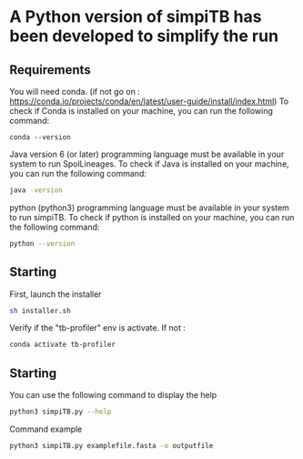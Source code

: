 # A Python version of simpiTB has been developed to simplify the run

## Requirements
You will need conda. (if not go on : https://conda.io/projects/conda/en/latest/user-guide/install/index.html)
To check if Conda is installed on your machine, you can run the following command:
```
conda --version
```
Java version 6 (or later) programming language must be available in your system to run SpolLineages.
To check if Java is installed on your machine, you can run the following command:
```bash
java -version
```

python (python3) programming language must be available in your system to run simpiTB.
To check if python is installed on your machine, you can run the following command:
```bash
python --version
```
## Starting
First, launch the installer
```bash
sh installer.sh
```
Verify if the "tb-profiler" env is activate. 
If not :
```bash
conda activate tb-profiler
```
## Starting
You can use the following command to display the help
```bash
python3 simpiTB.py --help
```
Command example
```bash
python3 simpiTB.py examplefile.fasta -o outputfile
```
